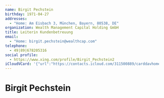 ```yaml
---
name: Birgit Pechstein
birthday: 1971-04-27
addresses:
  - "Home: Am Eisbach 3, München, Bayern, 80538, DE"
organization: Wealth Management Capital Holding GmbH
title: Leiterin Kundenbetreuung
email:
  - "Home: birgit.pechstein@wealthcap.com"
telephone:
  - 49|89|678205316
social profile:
  - https://www.xing.com/profile/Birgit_Pechstein2
iCloudVCard: '{"url":"https://contacts.icloud.com/311500889/carddavhome/card/NWMzZGEzZWUtZmQ0Zi00OTQzLWEzYTMtZTQxYmIxNjM4MTMw.vcf","etag":"\"kmfhd2pt\"","data":"BEGIN:VCARD\r\nVERSION:3.0\r\nFN:\r\nN:Pechstein;Birgit;;;\r\nUID:5c3da3ee-fd4f-4943-a3a3-e41bb1638130\r\nBDAY;VALUE=date:1971-04-27\r\nADR;TYPE=HOME:;;Am Eisbach 3;München;Bayern;80538;DE;\r\nWP1.X-ABLABEL:Work\r\nWP2.X-ABLABEL:Work\r\nWP3.X-ABLABEL:Work\r\nitem0.X-ABLABEL:xing\r\nPRODID:ez-vcard 0.9.13-fc\r\nREV:2025-04-03T22:11:18Z\r\nORG:Wealth Management Capital Holding GmbH;\r\nTITLE:Leiterin Kundenbetreuung\r\nEMAIL;TYPE=HOME:birgit.pechstein@wealthcap.com\r\nPHOTO;VALUE=uri:https://gateway.icloud.com/contacts/311500889/ck/card/c2674\r\n c18c3880379f2ca4a6170311445\r\nTEL:49|89|678205316\r\nitem0.X-SOCIALPROFILE;X-USER=Birgit_Pechstein2:https://www.xing.com/profile\r\n /Birgit_Pechstein2\r\nEND:VCARD"}'
---
```

# Birgit Pechstein